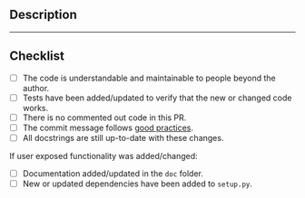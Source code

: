 <!-- Thanks in advance for you contribution! -->

## Description

<!-- Please include a summary of the change and link to any related GitHub Issues.-->

---

## Checklist

<!--
    Put an `x` in the boxes that apply. You can also fill these out after
    creating the PR. If you're unsure about any of them, don't hesitate to ask.
    We're here to help! This is simply a reminder of what we are going to look
    for before merging your code.
-->

- [ ] The code is understandable and maintainable to people beyond the author.
- [ ] Tests have been added/updated to verify that the new or changed code works.
- [ ] There is no commented out code in this PR.
- [ ] The commit message follows [good practices](https://terrapower.github.io/armi/developer/tooling.html).
- [ ] All docstrings are still up-to-date with these changes.

If user exposed functionality was added/changed:

- [ ] Documentation added/updated in the `doc` folder.
- [ ] New or updated dependencies have been added to `setup.py`.
